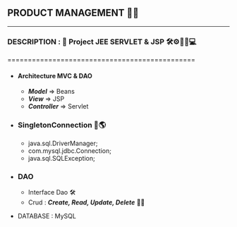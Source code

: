 ## PRODUCT MANAGEMENT 👨‍💻
---------------------------------------------
### DESCRIPTION : 📝 Project JEE SERVLET & JSP 🛠⚙👨‍💻💻
==============================================

+ ####  Architecture MVC & DAO
  + ***Model***      => Beans 
  + ***View***       => JSP
  + ***Controller*** => Servlet 
  
+ ### SingletonConnection 📎🌎
  - java.sql.DriverManager;
  - com.mysql.jdbc.Connection;
  - java.sql.SQLException; 
  
 + ### DAO 
   - Interface Dao 🛠
   - Crud : ***Create, Read, Update, Delete*** 👨‍💻

+ DATABASE : MySQL
